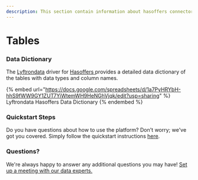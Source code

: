 ```yaml
---
description: This section contain information about hasoffers connector tables information
---
```


# Tables

### Data Dictionary

The [Lyftrondata](https://www.lyftrondata.com/) driver for [Hasoffers](https://www.lyftrondata.com/integration/hasoffers/)[ ](https://www.lyftrondata.com/integration/hasoffers/)provides a detailed data dictionary of the tables with data types and column names.

{% embed url="https://docs.google.com/spreadsheets/d/1a7PyHRYbH-hhS9fWW9GY1ZUT7YiWtemWH9HeNGhVjqk/edit?usp=sharing" %}
Lyftrondata Hasoffers Data Dictionary
{% endembed %}

### Quickstart Steps

Do you have questions about how to use the platform? Don't worry; we've got you covered. Simply follow the quickstart instructions [here](../../../../quickstart-steps.md).

### Questions? <a href="#questions" id="questions"></a>

We're always happy to answer any additional questions you may have! [Set up a meeting with our data experts.](https://www.lyftrondata.com/book-a-meeting/)

